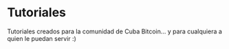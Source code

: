 # Tutoriales
Tutoriales creados para la comunidad de Cuba Bitcoin… y para cualquiera a quien le puedan servir :)
